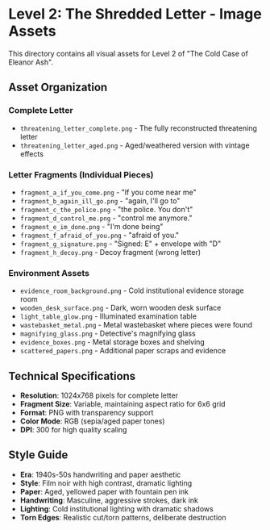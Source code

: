 # Level 2: The Shredded Letter - Image Assets

This directory contains all visual assets for Level 2 of "The Cold Case of Eleanor Ash".

## Asset Organization

### Complete Letter
- `threatening_letter_complete.png` - The fully reconstructed threatening letter
- `threatening_letter_aged.png` - Aged/weathered version with vintage effects

### Letter Fragments (Individual Pieces)
- `fragment_a_if_you_come.png` - "If you come near me"
- `fragment_b_again_ill_go.png` - "again, I'll go to"
- `fragment_c_the_police.png` - "the police. You don't"
- `fragment_d_control_me.png` - "control me anymore."
- `fragment_e_im_done.png` - "I'm done being"
- `fragment_f_afraid_of_you.png` - "afraid of you."
- `fragment_g_signature.png` - "Signed: E" + envelope with "D"
- `fragment_h_decoy.png` - Decoy fragment (wrong letter)

### Environment Assets
- `evidence_room_background.png` - Cold institutional evidence storage room
- `wooden_desk_surface.png` - Dark, worn wooden desk surface
- `light_table_glow.png` - Illuminated examination table
- `wastebasket_metal.png` - Metal wastebasket where pieces were found
- `magnifying_glass.png` - Detective's magnifying glass
- `evidence_boxes.png` - Metal storage boxes and shelving
- `scattered_papers.png` - Additional paper scraps and evidence

## Technical Specifications
- **Resolution**: 1024x768 pixels for complete letter
- **Fragment Size**: Variable, maintaining aspect ratio for 6x6 grid
- **Format**: PNG with transparency support
- **Color Mode**: RGB (sepia/aged paper tones)
- **DPI**: 300 for high quality scaling

## Style Guide
- **Era**: 1940s-50s handwriting and paper aesthetic
- **Style**: Film noir with high contrast, dramatic lighting
- **Paper**: Aged, yellowed paper with fountain pen ink
- **Handwriting**: Masculine, aggressive strokes, dark ink
- **Lighting**: Cold institutional lighting with dramatic shadows
- **Torn Edges**: Realistic cut/torn patterns, deliberate destruction